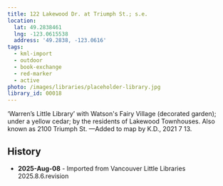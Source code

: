 ```yaml
---
title: 122 Lakewood Dr. at Triumph St.; s.e.
location:
  lat: 49.2838461
  lng: -123.0615538
  address: '49.2838, -123.0616'
tags:
  - kml-import
  - outdoor
  - book-exchange
  - red-marker
  - active
photo: /images/libraries/placeholder-library.jpg
library_id: 00018
---
```

‘Warren’s Little Library’ with Watson's Fairy Village (decorated garden); under a yellow cedar; by the residents of Lakewood Townhouses. 
Also known as 2100 Triumph St.
—Added to map by K.D., 2021 7 13.  

## History
- **2025-Aug-08** - Imported from Vancouver Little Libraries 2025.8.6.revision
